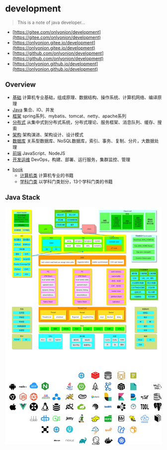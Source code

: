 # development
> This is a note of java developer...

* [https://gitee.com/onlyonion/development](https://gitee.com/onlyonion/development) 
* [https://onlyonion.gitee.io/development](https://onlyonion.gitee.io/development)
* [https://github.com/onlyonion/development](https://github.com/onlyonion/development) 
* [https://onlyonion.github.io/development](https://onlyonion.github.io/development)


## Overview
* [基础](00-base/README.md) 计算机专业基础，组成原理、数据结构、操作系统、计算机网络、编译原理
* [Java](10-java/README.md)  集合、IO、并发
* [框架](20-framework/README.md) spring系列、mybatis、tomcat、netty、apache系列
* [分布式](30-distributed/README.md) 从集中式到分布式系统，分布式理论、服务框架、消息队列、缓存、搜索
* [架构](40-architecture/README.md) 架构演进、架构设计、设计模式
* [数据库](50-database/README.md) 关系型数据库、NoSQL数据库，索引、事务、复制、分片，大数据处理
* [前端](60-js/README.md) JavaScript、NodeJS
* [开发运维](70-dev-ops/README.md)  DevOps，构建、部署、运行服务，集群监控、管理
<!-- * [工程项目](80-project/README.md)  -->
* [book](99-book/README.md)
  - [计算机类](99-book/notes/README.md) 计算机专业的书籍
  - [学科门类](99-book/subject/README.md) 以学科门类划分，13个学科门类的书籍

<!-- ## Links
* [易百教程](https://www.yiibai.com)
* [菜鸟教程](http://www.runoob.com)
* [w3school](http://www.w3school.com.cn)
* [infoq](https://www.infoq.cn)
* [jdon](https://www.jdon.com/)
* [阿里中间件团队博客](http://jm.taobao.org)
* [有赞技术团队](https://tech.youzan.com/)
* [美团技术团队博客](http://tech.meituan.com/) -->



## Java Stack
<!-- ![knowledge](./00-base/img/knowledge.png) -->

![java](./00-base/img/java.png)

<!-- ![kubernetes](./00-base/img/kubernetes.png) -->